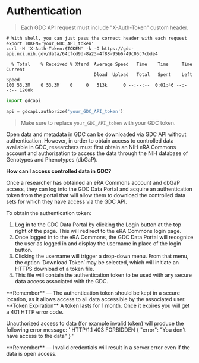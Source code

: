 # Authentication
> Each GDC API request must include "X-Auth-Token" custom header.

```shell
# With shell, you can just pass the correct header with each request
export TOKEN='your_GDC_API_token'
curl -H 'X-Auth-Token:$TOKEN' -k -O https://gdc-api.nci.nih.gov/data/64cfcd9d-8a23-4f88-95b6-49c05c7cbde4

  % Total    % Received % Xferd  Average Speed   Time    Time     Time  Current
                                 Dload  Upload   Total   Spent    Left  Speed
100 53.3M    0 53.3M    0     0   513k      0 --:--:--  0:01:46 --:--:-- 1208k
```
```python
import gdcapi

api = gdcapi.authorize('your_GDC_API_token')
```
> Make sure to replace `your_GDC_API_token` with your GDC token.

Open data and metadata in GDC can be downloaded via GDC API without authentication. However, in order to obtain access to controlled data available in GDC, researchers must first obtain an NIH eRA Commons account and authorization to access the data through the NIH database of Genotypes and Phenotypes (dbGaP). 

**How can I access controlled data in GDC?**

Once a researcher has obtained an eRA Commons account and dbGaP access, they can log into the GDC Data Portal and acquire an authentication token from the portal that will allow them to download the controlled data sets for which they have access via the GDC API.

To obtain the authentication token:

1. Log in to the GDC Data Portal by clicking the Login button at the top right of the page. This will redirect to the eRA Commons login page. 
2. Once logged in to the eRA Commons, the GDC Data Portal will recognize the user as logged in and display the username in place of the login button. 
3. Clicking the username will trigger a drop-down menu. From that menu, the option ‘Download Token’ may be selected, which will initiate an HTTPS download of a token file. 
4. This file will contain the authentication token to be used with any secure data access associated with the GDC.

<aside class="warning">
**Remember** —   The authentication token should be kept in a secure location, as it allows access to all data accessible by the associated user.
</aside>
**Token Expiration**
A token lasts for 1 month. Once it expires you will get a 401 HTTP error code.

Unauthorized access to data (for example invalid token) will produce the following error message:
' 
HTTP/1.1 403 FORBIDDEN
    {
      "error": "You don't have access to the data"
    }
'
<aside class="info">
**Remember** —   Invalid credentials will result in a server error even if the data is open access.
</aside>

